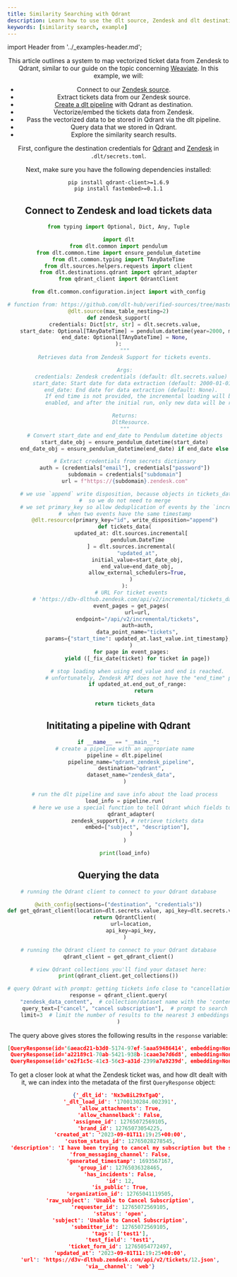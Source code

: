 ```yaml
---
title: Similarity Searching with Qdrant
description: Learn how to use the dlt source, Zendesk and dlt destination, Qdrant to conduct a similarity search on your tickets data.
keywords: [similarity search, example]
---
```

import Header from '../_examples-header.md';

<Header
    intro="In this tutorial, you will learn how to do use dlt to store your
    vectorized Zendesk tickets data in the dlt destination: Qdrant. You can
    use Qdrant's vectorization and similarity searching capabilities on your tickets data,
    while using dlt as a medium to automate your pipeline."
    slug="qdrant_zendesk"
    run_file="qdrant"
    destination="qdrant"
/>

This article outlines a system to map vectorized ticket data from Zendesk to Qdrant, similar to our guide on the topic concerning [Weaviate](https://dlthub.com/docs/dlt-ecosystem/destinations/qdrant). In this example, we will:
- Connect to our [Zendesk source](https://dlthub.com/docs/dlt-ecosystem/verified-sources/zendesk).
- Extract tickets data from our Zendesk source.
- [Create a dlt pipeline](https://dlthub.com/docs/walkthroughs/create-a-pipeline) with Qdrant as destination.
- Vectorize/embed the tickets data from Zendesk.
- Pass the vectorized data to be stored in Qdrant via the dlt pipeline.
- Query data that we stored in Qdrant.
- Explore the similarity search results.

First, configure the destination credentials for [Qdrant](https://dlthub.com/docs/dlt-ecosystem/destinations/qdrant#setup-guide) and [Zendesk](https://dlthub.com/docs/walkthroughs/zendesk-weaviate#configuration) in `.dlt/secrets.toml`.

Next, make sure you have the following dependencies installed:

```commandline
pip install qdrant-client>=1.6.9
pip install fastembed>=0.1.1
```

## Connect to Zendesk and load tickets data

<!--@@@DLT_SNIPPET_START ./code/qdrant-snippets.py::zendesk_conn-->
```py
from typing import Optional, Dict, Any, Tuple

import dlt
from dlt.common import pendulum
from dlt.common.time import ensure_pendulum_datetime
from dlt.common.typing import TAnyDateTime
from dlt.sources.helpers.requests import client
from dlt.destinations.qdrant import qdrant_adapter
from qdrant_client import QdrantClient

from dlt.common.configuration.inject import with_config

# function from: https://github.com/dlt-hub/verified-sources/tree/master/sources/zendesk
@dlt.source(max_table_nesting=2)
def zendesk_support(
    credentials: Dict[str, str] = dlt.secrets.value,
    start_date: Optional[TAnyDateTime] = pendulum.datetime(year=2000, month=1, day=1),  # noqa: B008
    end_date: Optional[TAnyDateTime] = None,
):
    """
    Retrieves data from Zendesk Support for tickets events.

    Args:
        credentials: Zendesk credentials (default: dlt.secrets.value)
        start_date: Start date for data extraction (default: 2000-01-01)
        end_date: End date for data extraction (default: None).
            If end time is not provided, the incremental loading will be
            enabled, and after the initial run, only new data will be retrieved.

    Returns:
        DltResource.
    """
    # Convert start_date and end_date to Pendulum datetime objects
    start_date_obj = ensure_pendulum_datetime(start_date)
    end_date_obj = ensure_pendulum_datetime(end_date) if end_date else None

    # Extract credentials from secrets dictionary
    auth = (credentials["email"], credentials["password"])
    subdomain = credentials["subdomain"]
    url = f"https://{subdomain}.zendesk.com"

    # we use `append` write disposition, because objects in tickets_data endpoint are never updated
    #  so we do not need to merge
    # we set primary_key so allow deduplication of events by the `incremental` below in the rare case
    #  when two events have the same timestamp
    @dlt.resource(primary_key="id", write_disposition="append")
    def tickets_data(
        updated_at: dlt.sources.incremental[
            pendulum.DateTime
        ] = dlt.sources.incremental(
            "updated_at",
            initial_value=start_date_obj,
            end_value=end_date_obj,
            allow_external_schedulers=True,
        )
    ):
        # URL For ticket events
        # 'https://d3v-dlthub.zendesk.com/api/v2/incremental/tickets_data.json?start_time=946684800'
        event_pages = get_pages(
            url=url,
            endpoint="/api/v2/incremental/tickets",
            auth=auth,
            data_point_name="tickets",
            params={"start_time": updated_at.last_value.int_timestamp},
        )
        for page in event_pages:
            yield ([_fix_date(ticket) for ticket in page])

            # stop loading when using end_value and end is reached.
            # unfortunately, Zendesk API does not have the "end_time" parameter, so we stop iterating ourselves
            if updated_at.end_out_of_range:
                return

    return tickets_data
```
<!--@@@DLT_SNIPPET_END ./code/qdrant-snippets.py::zendesk_conn-->

## Inititating a pipeline with Qdrant
<!--@@@DLT_SNIPPET_START ./code/qdrant-snippets.py::main_code-->
```py
if __name__ == "__main__":
    # create a pipeline with an appropriate name
    pipeline = dlt.pipeline(
        pipeline_name="qdrant_zendesk_pipeline",
        destination="qdrant",
        dataset_name="zendesk_data",
    )

    # run the dlt pipeline and save info about the load process
    load_info = pipeline.run(
        # here we use a special function to tell Qdrant which fields to embed
        qdrant_adapter(
            zendesk_support(), # retrieve tickets data
            embed=["subject", "description"],
        )
    )

    print(load_info)
```
<!--@@@DLT_SNIPPET_END ./code/qdrant-snippets.py::main_code-->
## Querying the data

<!--@@@DLT_SNIPPET_START ./code/qdrant-snippets.py::declare_qdrant_client-->
```py
# running the Qdrant client to connect to your Qdrant database

@with_config(sections=("destination", "credentials"))
def get_qdrant_client(location=dlt.secrets.value, api_key=dlt.secrets.value):
    return QdrantClient(
        url=location,
        api_key=api_key,
    )

# running the Qdrant client to connect to your Qdrant database
qdrant_client = get_qdrant_client()

# view Qdrant collections you'll find your dataset here:
print(qdrant_client.get_collections())
```
<!--@@@DLT_SNIPPET_END ./code/qdrant-snippets.py::declare_qdrant_client-->

<!--@@@DLT_SNIPPET_START ./code/qdrant-snippets.py::get_response-->
```py
# query Qdrant with prompt: getting tickets info close to "cancellation"
response = qdrant_client.query(
    "zendesk_data_content",  # collection/dataset name with the 'content' suffix -> tickets content table
    query_text=["cancel", "cancel subscription"],  # prompt to search
    limit=3  # limit the number of results to the nearest 3 embeddings
)
```
<!--@@@DLT_SNIPPET_END ./code/qdrant-snippets.py::get_response-->

The query above gives stores the following results in the `response` variable:
```json
[QueryResponse(id='6aeacd21-b3d0-5174-97ef-5aaa59486414', embedding=None, metadata={'_dlt_id': 'Nx3wBiL29xTgaQ', '_dlt_load_id': '1700130284.002391', 'allow_attachments': True, 'allow_channelback': False, 'assignee_id': 12765072569105, 'brand_id': 12765073054225, 'created_at': '2023-09-01T11:19:25+00:00', 'custom_status_id': 12765028278545, 'description': 'I have been trying to cancel my subscription but the system won’t let me do it. Can you please help?', 'from_messaging_channel': False, 'generated_timestamp': 1693567167, 'group_id': 12765036328465, 'has_incidents': False, 'id': 12, 'is_public': True, 'organization_id': 12765041119505, 'raw_subject': 'Unable to Cancel Subscription', 'requester_id': 12765072569105, 'status': 'open', 'subject': 'Unable to Cancel Subscription', 'submitter_id': 12765072569105, 'tags': ['test1'], 'test_field': 'test1', 'ticket_form_id': 12765054772497, 'updated_at': '2023-09-01T11:19:25+00:00', 'url': 'https://d3v-dlthub.zendesk.com/api/v2/tickets/12.json', 'via__channel': 'web'}, document='', score=0.89545774),
 QueryResponse(id='a22189c1-70ab-5421-938b-1caae3e7d6d8', embedding=None, metadata={'_dlt_id': 'bc/xloksL89EUg', '_dlt_load_id': '1700130284.002391', 'allow_attachments': True, 'allow_channelback': False, 'assignee_id': 12765072569105, 'brand_id': 12765073054225, 'created_at': '2023-07-18T17:23:42+00:00', 'custom_status_id': 12765028278545, 'description': 'ABCDEF', 'from_messaging_channel': False, 'generated_timestamp': 1689701023, 'group_id': 12765036328465, 'has_incidents': False, 'id': 4, 'is_public': True, 'organization_id': 12765041119505, 'raw_subject': 'What is this ticket', 'requester_id': 12765072569105, 'status': 'open', 'subject': 'What is this ticket', 'submitter_id': 12765072569105, 'tags': ['test1'], 'test_field': 'test1', 'ticket_form_id': 12765054772497, 'updated_at': '2023-07-18T17:23:42+00:00', 'url': 'https://d3v-dlthub.zendesk.com/api/v2/tickets/4.json', 'via__channel': 'web'}, document='', score=0.8643349),
 QueryResponse(id='ce2f1c5c-41c3-56c3-a31d-2399a7a9239d', embedding=None, metadata={'_dlt_id': 'ZMuFJZo0AJxV4A', '_dlt_load_id': '1700130284.002391', 'allow_attachments': True, 'allow_channelback': False, 'assignee_id': 12765072569105, 'brand_id': 12765073054225, 'created_at': '2023-03-14T10:52:28+00:00', 'custom_status_id': 12765028278545, 'description': 'X', 'from_messaging_channel': False, 'generated_timestamp': 1696163084, 'group_id': 12765036328465, 'has_incidents': False, 'id': 2, 'is_public': True, 'priority': 'high', 'raw_subject': 'SCRUBBED', 'requester_id': 13726460510097, 'status': 'deleted', 'subject': 'SCRUBBED', 'submitter_id': 12765072569105, 'tags': [], 'ticket_form_id': 13726337882769, 'type': 'question', 'updated_at': '2023-09-01T12:10:35+00:00', 'url': 'https://d3v-dlthub.zendesk.com/api/v2/tickets/2.json', 'via__channel': 'web'}, document='', score=0.8467072)]
```
To get a closer look at what the Zendesk ticket was, and how dlt dealt with it, we can index into the metadata of the first `QueryResponse` object:
```json lines
{'_dlt_id': 'Nx3wBiL29xTgaQ',
 '_dlt_load_id': '1700130284.002391',
 'allow_attachments': True,
 'allow_channelback': False,
 'assignee_id': 12765072569105,
 'brand_id': 12765073054225,
 'created_at': '2023-09-01T11:19:25+00:00',
 'custom_status_id': 12765028278545,
 'description': 'I have been trying to cancel my subscription but the system won’t let me do it. Can you please help?',
 'from_messaging_channel': False,
 'generated_timestamp': 1693567167,
 'group_id': 12765036328465,
 'has_incidents': False,
 'id': 12,
 'is_public': True,
 'organization_id': 12765041119505,
 'raw_subject': 'Unable to Cancel Subscription',
 'requester_id': 12765072569105,
 'status': 'open',
 'subject': 'Unable to Cancel Subscription',
 'submitter_id': 12765072569105,
 'tags': ['test1'],
 'test_field': 'test1',
 'ticket_form_id': 12765054772497,
 'updated_at': '2023-09-01T11:19:25+00:00',
 'url': 'https://d3v-dlthub.zendesk.com/api/v2/tickets/12.json',
 'via__channel': 'web'}
```